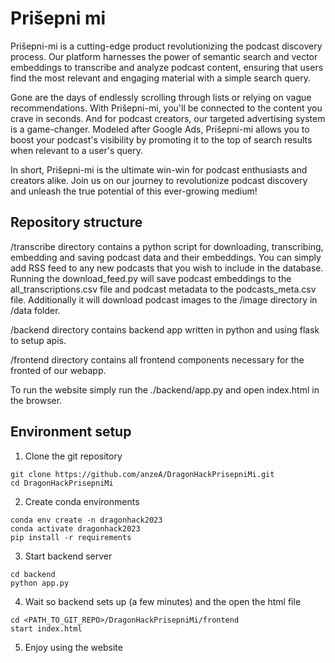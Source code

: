 # Prišepni mi


Prišepni-mi is a cutting-edge product revolutionizing the podcast discovery process. Our platform harnesses the power of semantic search and vector embeddings to transcribe and analyze podcast content, ensuring that users find the most relevant and engaging material with a simple search query.

Gone are the days of endlessly scrolling through lists or relying on vague recommendations. With Prišepni-mi, you'll be connected to the content you crave in seconds. And for podcast creators, our targeted advertising system is a game-changer. Modeled after Google Ads, Prišepni-mi allows you to boost your podcast's visibility by promoting it to the top of search results when relevant to a user's query.

In short, Prišepni-mi is the ultimate win-win for podcast enthusiasts and creators alike. Join us on our journey to revolutionize podcast discovery and unleash the true potential of this ever-growing medium!

## Repository structure

/transcribe directory contains a python script for downloading, transcribing, embedding and saving podcast data and their embeddings. You can simply add RSS feed to any new podcasts that you wish to include in the database. Running the download_feed.py will save podcast embeddings to the all_transcriptions.csv file and podcast metadata to the podcasts_meta.csv file. Additionally it will download podcast images to the /image directory in /data folder.

/backend directory contains backend app written in python and using flask to setup apis. 

/frontend directory contains all frontend components necessary for the fronted of our webapp.

To run the website simply run the ./backend/app.py and open index.html in the browser.

## Environment setup

1. Clone the git repository
```
git clone https://github.com/anzeA/DragonHackPrisepniMi.git
cd DragonHackPrisepniMi
```
2. Create conda environments
```
conda env create -n dragonhack2023
conda activate dragonhack2023
pip install -r requirements
```
3. Start backend server
```
cd backend
python app.py
```
4. Wait so backend sets up (a few minutes) and the open the html file
```
cd <PATH_TO_GIT_REPO>/DragonHackPrisepniMi/frontend
start index.html
```
5. Enjoy using the website

